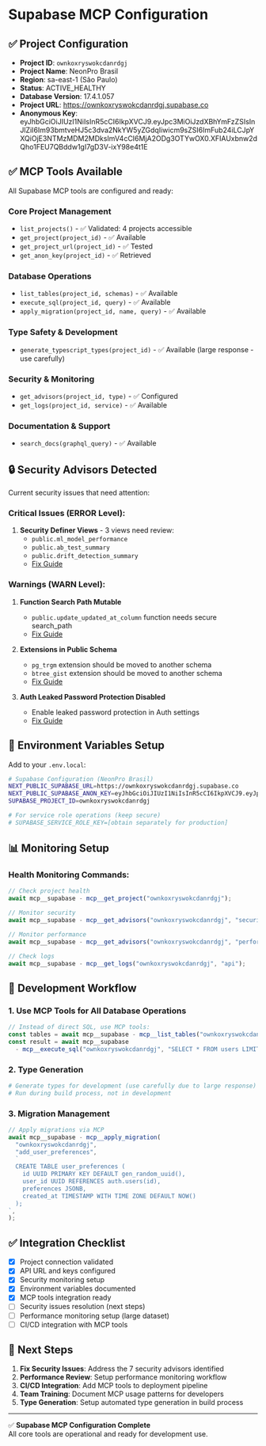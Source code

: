 # Supabase MCP Configuration

## ✅ Project Configuration

- **Project ID**: `ownkoxryswokcdanrdgj`
- **Project Name**: NeonPro Brasil
- **Region**: sa-east-1 (São Paulo)
- **Status**: ACTIVE_HEALTHY
- **Database Version**: 17.4.1.057
- **Project URL**: https://ownkoxryswokcdanrdgj.supabase.co
- **Anonymous Key**: eyJhbGciOiJIUzI1NiIsInR5cCI6IkpXVCJ9.eyJpc3MiOiJzdXBhYmFzZSIsInJlZiI6Im93bmtveHJ5c3dva2NkYW5yZGdqIiwicm9sZSI6ImFub24iLCJpYXQiOjE3NTMzMDM2MDksImV4cCI6MjA2ODg3OTYwOX0.XFIAUxbnw2dQho1FEU7QBddw1gI7gD3V-ixY98e4t1E

## ✅ MCP Tools Available

All Supabase MCP tools are configured and ready:

### Core Project Management

- `list_projects()` - ✅ Validated: 4 projects accessible
- `get_project(project_id)` - ✅ Available
- `get_project_url(project_id)` - ✅ Tested
- `get_anon_key(project_id)` - ✅ Retrieved

### Database Operations

- `list_tables(project_id, schemas)` - ✅ Available
- `execute_sql(project_id, query)` - ✅ Available
- `apply_migration(project_id, name, query)` - ✅ Available

### Type Safety & Development

- `generate_typescript_types(project_id)` - ✅ Available (large response - use carefully)

### Security & Monitoring

- `get_advisors(project_id, type)` - ✅ Configured
- `get_logs(project_id, service)` - ✅ Available

### Documentation & Support

- `search_docs(graphql_query)` - ✅ Available

## 🔒 Security Advisors Detected

Current security issues that need attention:

### Critical Issues (ERROR Level):

1. **Security Definer Views** - 3 views need review:
   - `public.ml_model_performance`
   - `public.ab_test_summary`
   - `public.drift_detection_summary`
   - [Fix Guide](https://supabase.com/docs/guides/database/database-linter?lint=0010_security_definer_view)

### Warnings (WARN Level):

1. **Function Search Path Mutable**
   - `public.update_updated_at_column` function needs secure search_path
   - [Fix Guide](https://supabase.com/docs/guides/database/database-linter?lint=0011_function_search_path_mutable)

2. **Extensions in Public Schema**
   - `pg_trgm` extension should be moved to another schema
   - `btree_gist` extension should be moved to another schema
   - [Fix Guide](https://supabase.com/docs/guides/database/database-linter?lint=0014_extension_in_public)

3. **Auth Leaked Password Protection Disabled**
   - Enable leaked password protection in Auth settings
   - [Fix Guide](https://supabase.com/docs/guides/auth/password-security#password-strength-and-leaked-password-protection)

## 🚀 Environment Variables Setup

Add to your `.env.local`:

```bash
# Supabase Configuration (NeonPro Brasil)
NEXT_PUBLIC_SUPABASE_URL=https://ownkoxryswokcdanrdgj.supabase.co
NEXT_PUBLIC_SUPABASE_ANON_KEY=eyJhbGciOiJIUzI1NiIsInR5cCI6IkpXVCJ9.eyJpc3MiOiJzdXBhYmFzZSIsInJlZiI6Im93bmtveHJ5c3dva2NkYW5yZGdqIiwicm9sZSI6ImFub24iLCJpYXQiOjE3NTMzMDM2MDksImV4cCI6MjA2ODg3OTYwOX0.XFIAUxbnw2dQho1FEU7QBddw1gI7gD3V-ixY98e4t1E
SUPABASE_PROJECT_ID=ownkoxryswokcdanrdgj

# For service role operations (keep secure)
# SUPABASE_SERVICE_ROLE_KEY=[obtain separately for production]
```

## 📊 Monitoring Setup

### Health Monitoring Commands:

```javascript
// Check project health
await mcp__supabase - mcp__get_project("ownkoxryswokcdanrdgj");

// Monitor security
await mcp__supabase - mcp__get_advisors("ownkoxryswokcdanrdgj", "security");

// Monitor performance
await mcp__supabase - mcp__get_advisors("ownkoxryswokcdanrdgj", "performance");

// Check logs
await mcp__supabase - mcp__get_logs("ownkoxryswokcdanrdgj", "api");
```

## 🔧 Development Workflow

### 1. Use MCP Tools for All Database Operations

```javascript
// Instead of direct SQL, use MCP tools:
const tables = await mcp__supabase - mcp__list_tables("ownkoxryswokcdanrdgj");
const result = await mcp__supabase
  - mcp__execute_sql("ownkoxryswokcdanrdgj", "SELECT * FROM users LIMIT 10");
```

### 2. Type Generation

```bash
# Generate types for development (use carefully due to large response)
# Run during build process, not in development
```

### 3. Migration Management

```javascript
// Apply migrations via MCP
await mcp__supabase - mcp__apply_migration(
  "ownkoxryswokcdanrdgj",
  "add_user_preferences",
  `
  CREATE TABLE user_preferences (
    id UUID PRIMARY KEY DEFAULT gen_random_uuid(),
    user_id UUID REFERENCES auth.users(id),
    preferences JSONB,
    created_at TIMESTAMP WITH TIME ZONE DEFAULT NOW()
  );
`,
);
```

## ✅ Integration Checklist

- [x] Project connection validated
- [x] API URL and keys configured
- [x] Security monitoring setup
- [x] Environment variables documented
- [x] MCP tools integration ready
- [ ] Security issues resolution (next steps)
- [ ] Performance monitoring setup (large dataset)
- [ ] CI/CD integration with MCP tools

## 🎯 Next Steps

1. **Fix Security Issues**: Address the 7 security advisors identified
2. **Performance Review**: Setup performance monitoring workflow
3. **CI/CD Integration**: Add MCP tools to deployment pipeline
4. **Team Training**: Document MCP usage patterns for developers
5. **Type Generation**: Setup automated type generation in build process

---

✅ **Supabase MCP Configuration Complete**\
All core tools are operational and ready for development use.
